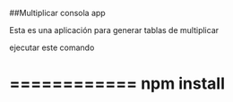 ##Multiplicar consola app

Esta es una aplicación para generar tablas de multiplicar

ejecutar este comando 

============
npm install
============